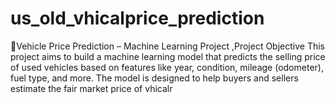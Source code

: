 # us_old_vhicalprice_prediction
🚗Vehicle Price Prediction – Machine Learning Project ,Project Objective  This project aims to build a machine learning model that predicts the selling price of used vehicles based on features like year, condition, mileage (odometer), fuel type, and more. The model is designed to help buyers and sellers estimate the fair market price of vhicalr
